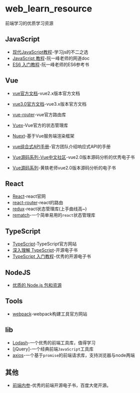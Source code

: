 # web_learn_resource
前端学习的优质学习资源

## JavaScript

+ [现代JavaScript教程](https://zh.javascript.info/)-学习js的不二之选
+ [JavaScript 教程](https://wangdoc.com/javascript/)-阮一峰老师的网道doc
+ [ES6 入门教程](https://es6.ruanyifeng.com/)-阮一峰老师的ES6参考书

## Vue

+ [vue官方文档](https://cn.vuejs.org/index.html)-vue2.x版本官方文档

+ [vue3.0官方文档](https://vue3js.cn/docs/)-vue3.x版本官方文档

+ [vue-router](https://router.vuejs.org/zh/)-vue官方路由库

+ [Vuex](https://vuex.vuejs.org/zh/guide/)-Vue官方的状态管理库
+ [Nuext]()-基于Vue服务端渲染框架
+ [vue组合式API手册](https://vue3js.cn/vue-composition-api/)-官方团队介绍响应式API的手册
+ [Vue源码系列-Vue中文社区](https://vue-js.com/learn-vue/)-vue2.0版本源码分析的优秀电子书
+ [Vue源码系列](https://ustbhuangyi.github.io/vue-analysis/)-黄轶老师vue2.0版本源码分析的电子书

## React

+ [React]()-react官网
+ [react-router]()-react的路由
+ [redux]()-react状态管理库(上手曲线高~)
+ [rematch]()-一个简单易用的`react`状态管理库

## TypeScript

+ [TypeScript]()-TypeScript官方网站
+ [ 深入理解 TypeScript](https://jkchao.github.io/typescript-book-chinese/)-开源电子书
+ [TypeScript 入门教程](https://ts.xcatliu.com/)-优秀的开源电子书

## NodeJS

+ [优质的 Node.js 包和资源](https://github.com/ishiharasatomi/awesome-nodejs)

## Tools

+ [webpack](https://webpack.js.org/)-webpack构建工具官方网站

## lib

+ [Lodash]()-一个优秀的前端工具库，值得学习
+ [jQuery]-一个经典前端`JavaScript`工具库
+ [axios]()-一个基于`promise`的前端请求库，支持浏览器与node两端

## 其他

+ [前端内参](https://coffe1891.gitbook.io/frontend-hard-mode-interview/)-优秀的前端开源电子书，百度大佬开源。

